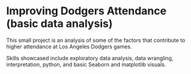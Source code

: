 # Improving Dodgers Attendance (basic data analysis)
This small project is an analysis of some of the factors that contribute to higher attendance at Los Angeles Dodgers games.

Skills showcased include exploratory data analysis, data wrangling, interpretation, python, and basic Seaborn and matplotlib visuals.
